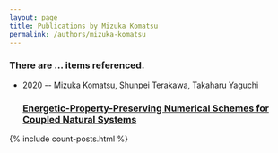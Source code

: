 ```yaml
---
layout: page
title: Publications by Mizuka Komatsu
permalink: /authors/mizuka-komatsu
---
```


<h3 id="number-posts">There are ... items referenced.</h3>
<ul class="post-list">
<li><span class='post-meta'>2020 -- Mizuka Komatsu, Shunpei Terakawa, Takaharu Yaguchi</span><h3><a class='post-link' href="{{ site.baseurl }}/energetic-property-preserving-numerical-schemes-for-coupled-natural-systems">Energetic-Property-Preserving Numerical Schemes for Coupled Natural Systems</a></h3></li>

</ul>
{% include count-posts.html %}
